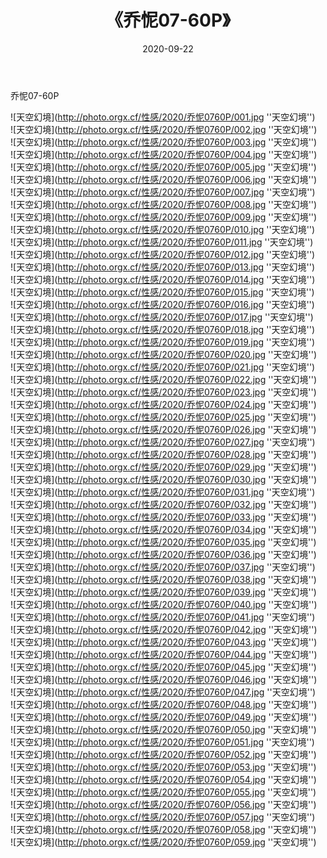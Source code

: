 ﻿---
layout: post
title:  《乔怩07-60P》
date:   2020-09-22
img: http://photo.orgx.cf/性感/2020/乔怩0760P/000.jpg
categories: [美女, 性感, 泳衣]
---

乔怩07-60P



![天空幻境](http://photo.orgx.cf/性感/2020/乔怩0760P/001.jpg ''天空幻境'') <br>
![天空幻境](http://photo.orgx.cf/性感/2020/乔怩0760P/002.jpg ''天空幻境'') <br>
![天空幻境](http://photo.orgx.cf/性感/2020/乔怩0760P/003.jpg ''天空幻境'') <br>
![天空幻境](http://photo.orgx.cf/性感/2020/乔怩0760P/004.jpg ''天空幻境'') <br>
![天空幻境](http://photo.orgx.cf/性感/2020/乔怩0760P/005.jpg ''天空幻境'') <br>
![天空幻境](http://photo.orgx.cf/性感/2020/乔怩0760P/006.jpg ''天空幻境'') <br>
![天空幻境](http://photo.orgx.cf/性感/2020/乔怩0760P/007.jpg ''天空幻境'') <br>
![天空幻境](http://photo.orgx.cf/性感/2020/乔怩0760P/008.jpg ''天空幻境'') <br>
![天空幻境](http://photo.orgx.cf/性感/2020/乔怩0760P/009.jpg ''天空幻境'') <br>
![天空幻境](http://photo.orgx.cf/性感/2020/乔怩0760P/010.jpg ''天空幻境'') <br>
![天空幻境](http://photo.orgx.cf/性感/2020/乔怩0760P/011.jpg ''天空幻境'') <br>
![天空幻境](http://photo.orgx.cf/性感/2020/乔怩0760P/012.jpg ''天空幻境'') <br>
![天空幻境](http://photo.orgx.cf/性感/2020/乔怩0760P/013.jpg ''天空幻境'') <br>
![天空幻境](http://photo.orgx.cf/性感/2020/乔怩0760P/014.jpg ''天空幻境'') <br>
![天空幻境](http://photo.orgx.cf/性感/2020/乔怩0760P/015.jpg ''天空幻境'') <br>
![天空幻境](http://photo.orgx.cf/性感/2020/乔怩0760P/016.jpg ''天空幻境'') <br>
![天空幻境](http://photo.orgx.cf/性感/2020/乔怩0760P/017.jpg ''天空幻境'') <br>
![天空幻境](http://photo.orgx.cf/性感/2020/乔怩0760P/018.jpg ''天空幻境'') <br>
![天空幻境](http://photo.orgx.cf/性感/2020/乔怩0760P/019.jpg ''天空幻境'') <br>
![天空幻境](http://photo.orgx.cf/性感/2020/乔怩0760P/020.jpg ''天空幻境'') <br>
![天空幻境](http://photo.orgx.cf/性感/2020/乔怩0760P/021.jpg ''天空幻境'') <br>
![天空幻境](http://photo.orgx.cf/性感/2020/乔怩0760P/022.jpg ''天空幻境'') <br>
![天空幻境](http://photo.orgx.cf/性感/2020/乔怩0760P/023.jpg ''天空幻境'') <br>
![天空幻境](http://photo.orgx.cf/性感/2020/乔怩0760P/024.jpg ''天空幻境'') <br>
![天空幻境](http://photo.orgx.cf/性感/2020/乔怩0760P/025.jpg ''天空幻境'') <br>
![天空幻境](http://photo.orgx.cf/性感/2020/乔怩0760P/026.jpg ''天空幻境'') <br>
![天空幻境](http://photo.orgx.cf/性感/2020/乔怩0760P/027.jpg ''天空幻境'') <br>
![天空幻境](http://photo.orgx.cf/性感/2020/乔怩0760P/028.jpg ''天空幻境'') <br>
![天空幻境](http://photo.orgx.cf/性感/2020/乔怩0760P/029.jpg ''天空幻境'') <br>
![天空幻境](http://photo.orgx.cf/性感/2020/乔怩0760P/030.jpg ''天空幻境'') <br>
![天空幻境](http://photo.orgx.cf/性感/2020/乔怩0760P/031.jpg ''天空幻境'') <br>
![天空幻境](http://photo.orgx.cf/性感/2020/乔怩0760P/032.jpg ''天空幻境'') <br>
![天空幻境](http://photo.orgx.cf/性感/2020/乔怩0760P/033.jpg ''天空幻境'') <br>
![天空幻境](http://photo.orgx.cf/性感/2020/乔怩0760P/034.jpg ''天空幻境'') <br>
![天空幻境](http://photo.orgx.cf/性感/2020/乔怩0760P/035.jpg ''天空幻境'') <br>
![天空幻境](http://photo.orgx.cf/性感/2020/乔怩0760P/036.jpg ''天空幻境'') <br>
![天空幻境](http://photo.orgx.cf/性感/2020/乔怩0760P/037.jpg ''天空幻境'') <br>
![天空幻境](http://photo.orgx.cf/性感/2020/乔怩0760P/038.jpg ''天空幻境'') <br>
![天空幻境](http://photo.orgx.cf/性感/2020/乔怩0760P/039.jpg ''天空幻境'') <br>
![天空幻境](http://photo.orgx.cf/性感/2020/乔怩0760P/040.jpg ''天空幻境'') <br>
![天空幻境](http://photo.orgx.cf/性感/2020/乔怩0760P/041.jpg ''天空幻境'') <br>
![天空幻境](http://photo.orgx.cf/性感/2020/乔怩0760P/042.jpg ''天空幻境'') <br>
![天空幻境](http://photo.orgx.cf/性感/2020/乔怩0760P/043.jpg ''天空幻境'') <br>
![天空幻境](http://photo.orgx.cf/性感/2020/乔怩0760P/044.jpg ''天空幻境'') <br>
![天空幻境](http://photo.orgx.cf/性感/2020/乔怩0760P/045.jpg ''天空幻境'') <br>
![天空幻境](http://photo.orgx.cf/性感/2020/乔怩0760P/046.jpg ''天空幻境'') <br>
![天空幻境](http://photo.orgx.cf/性感/2020/乔怩0760P/047.jpg ''天空幻境'') <br>
![天空幻境](http://photo.orgx.cf/性感/2020/乔怩0760P/048.jpg ''天空幻境'') <br>
![天空幻境](http://photo.orgx.cf/性感/2020/乔怩0760P/049.jpg ''天空幻境'') <br>
![天空幻境](http://photo.orgx.cf/性感/2020/乔怩0760P/050.jpg ''天空幻境'') <br>
![天空幻境](http://photo.orgx.cf/性感/2020/乔怩0760P/051.jpg ''天空幻境'') <br>
![天空幻境](http://photo.orgx.cf/性感/2020/乔怩0760P/052.jpg ''天空幻境'') <br>
![天空幻境](http://photo.orgx.cf/性感/2020/乔怩0760P/053.jpg ''天空幻境'') <br>
![天空幻境](http://photo.orgx.cf/性感/2020/乔怩0760P/054.jpg ''天空幻境'') <br>
![天空幻境](http://photo.orgx.cf/性感/2020/乔怩0760P/055.jpg ''天空幻境'') <br>
![天空幻境](http://photo.orgx.cf/性感/2020/乔怩0760P/056.jpg ''天空幻境'') <br>
![天空幻境](http://photo.orgx.cf/性感/2020/乔怩0760P/057.jpg ''天空幻境'') <br>
![天空幻境](http://photo.orgx.cf/性感/2020/乔怩0760P/058.jpg ''天空幻境'') <br>
![天空幻境](http://photo.orgx.cf/性感/2020/乔怩0760P/059.jpg ''天空幻境'') <br>